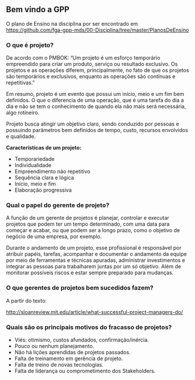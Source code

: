 ## Bem vindo a GPP

O plano de Ensino na disciplina por ser encontrado em https://github.com/fga-gpp-mds/00-Disciplina/tree/master/PlanosDeEnsino

### O que é projeto?

De acordo com o PMBOK: “Um projeto é um esforço temporário empreendido para criar um produto, serviço ou resultado exclusivo. Os projetos e as operações diferem, principalmente, no fato de que os projetos são temporários e exclusivos, enquanto as operações são contínuas e repetitivas.”

Em resumo, projeto é um evento que possui um início, meio e um fim bem definidos. O que o diferencia de uma operação,  que é uma tarefa do dia a dia e não se tem o conhecimento de quando ela não mais será necessária, algo rotineiro.

Projeto busca atingir um objetivo claro, sendo conduzido por pessoas e possuindo parâmetros bem definidos de tempo, custo, recursos envolvidos e qualidade.

**Características de um projeto:** 

* Temporariedade
* Individualidade
* Empreendimento não repetitivo
* Sequência clara e lógica
* Início, meio e fim
* Elaboração progressiva

### Qual o papel do gerente de projeto?

A função de um gerente de projetos é planejar, controlar e executar projetos que podem ter um tempo determinado, com uma data para começar e acabar, ou que podem ser a longo prazo, como o objetivo de negócio de uma empresa, por exemplo.

Durante o andamento de um projeto, esse profissional é responsável por atribuir papéis, tarefas, acompanhar e documentar o andamento da equipe por meio de ferramentas e técnicas apuradas, administrar investimentos e integrar as pessoas para trabalharem juntas por um só objetivo. Além de monitorar possíveis riscos e estar sempre preparado para mudanças.

### O que gerentes de projetos bem sucedidos fazem?

A partir do texto:

http://sloanreview.mit.edu/article/what-successful-project-managers-do/

### Quais são os principais motivos do fracasso de projetos?

* Viés: otimismo, custos afundados, confirmação/inércia.
* Pouco ou nenhum planejamento.
* Não há lições aprendidas de projetos passados.
* Falta de treinamento em gerência de projeto.
* Falta de treino de novas tecnologias.
* Falta de liderança ou comprometimento dos Stakeholders.
